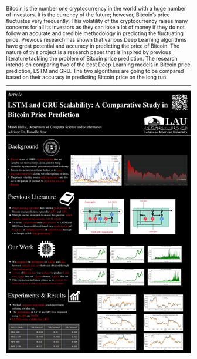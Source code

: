 Bitcoin is the number one cryptocurrency in the world with a huge number of investors. It is the currency of the future; however, Bitcoin’s price fluctuates very frequently. This volatility of the cryptocurrency raises many concerns for all its investors as they can lose a lot of money if they do not follow an accurate and credible methodology in predicting the fluctuating price. Previous research has shown that various Deep Learning algorithms have great potential and accuracy in predicting the price of Bitcoin. The nature of this project is a research paper that is inspired by previous literature tackling the problem of Bitcoin price prediction. The research intends on comparing two of the best Deep Learning models in Bitcoin price prediction, LSTM and GRU. The two algorithms are going to be compared based on their accuracy in predicting Bitcoin price on the long run.

---

[![Click here to view the full research paper (PDF)](bitcoin_price_prediction_poster.png)](final_report/final_report.pdf)
